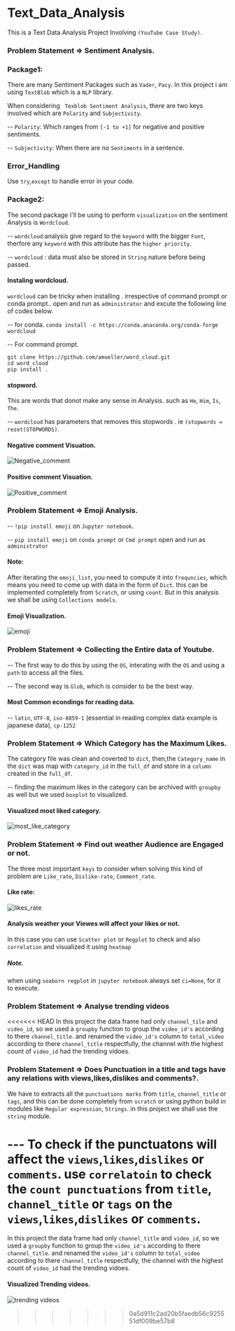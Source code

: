 # Text_Data_Analysis
This is a Text Data Analysis Project Involving `(YouTube Case Study)`.

### Problem Statement  => Sentiment Analysis.

 ### Package1:
 There are many Sentiment Packages such as `Vader`, `Pacy`. In this project i am using `TextBlob` which is a `NLP` library. 
 
When considering ` Texblob Sentiment Analysis`, there are two keys involved which are `Polarity` and `Subjectivity`.
 
 -- `Polarity`:  Which ranges from  `[-1 to +1]` for negative and positive sentiments.
 
 -- `Subjectivity`: When there are no `Sentiments` in a sentence. 
 
 ### Error_Handling
 Use `try`,`except` to handle error in your code.
 
### Package2:
The second package I'll be using to perform `visualization` on the  sentiment Analysis is `Wordcloud`.

   -- `wordcloud`:analysis give regard to the `keyword` with the bigger `Font`, therfore any `keyword` with this attribute has the `higher priority`.
   
   -- `wordcloud` : data must also be stored in `String` nature before being passed.
   
#### Instaling wordcloud.
`wordcloud` can be tricky when installing . irrespective of command prompt or conda prompt.. open and run as `administrator` and excute the following line of codes below.

-- for conda.
`conda install -c https://conda.anaconda.org/conda-forge wordcloud` 

-- For command prompt.
```
git clone https://github.com/amueller/word_cloud.git
cd word_cloud
pip install .

```

#### stopword. 
This are words that donot make any sense in Analysis. such as `He`, `Him`, `Is`, `The`. 

-- `wordcloud` has parameters that removes this stopwords . ie `(stopwords = reset(STOPWORDS)`.

#### Negative comment Visuation.
![Negative_comment](https://user-images.githubusercontent.com/42388234/156906533-eddf03ea-0648-4b6e-b168-9d0bce3216f8.Png)

#### Positive comment Visuation.
![Positive_comment](https://user-images.githubusercontent.com/42388234/156906543-c7927959-686c-41a6-ab99-8fa01958497f.Png)



### Problem Statement  => Emoji  Analysis.

-- `!pip install emoji` on `Jupyter notebook`.

-- `pip install emoji` on `conda prompt` or `Cmd prompt` open and run as `administrator`

#### Note:
After iterating the `emoji_list`, you need to compute it into `frequncies`, which means you need to come up with data in the form of `Dict`. this can be implemented completely from `Scratch`, or using `count`. But in this analysis we shall be using `Collections models`. 

#### Emoji Visualization.
![emoji](https://user-images.githubusercontent.com/42388234/157077250-cb57d5ca-deda-400c-8879-597563990c14.png)


### Problem Statement  => Collecting the Entire data of Youtube.

-- The first way to do this by using the `OS`, interating with the `OS` and using a `path` to access all the files.

-- The second way is `Glob`, which is consider to be the best way.

#### Most Common econdings for reading data.

-- `latin`, `UTF-8`, `iso-8859-1` (essential in reading complex data example is japanese data), `cp-1252`


### Problem Statement  => Which Category has the Maximum Likes.

The category file was clean and coverted to `dict`, then,the `Category_name` in the `dict` was map with `category_id` in the `full_df` and store in a `column` created in the `full_df`.

-- finding the maximum likes in the category can be archived with `groupby` as well but we used `boxplot` to visualized. 

#### Visualized most liked category.
![most_like_category](https://user-images.githubusercontent.com/42388234/157568635-4981313b-6991-4523-89ae-22fdd3893993.Png)


### Problem Statement  =>  Find out weather Audience are Engaged or not.

The three most important `keys` to consider when solving this kind of problem are `Like_rate`, `Dislike-rate`, `Comment_rate`.

#### Like rate:
![likes_rate](https://user-images.githubusercontent.com/42388234/157765781-39171b0f-dfbd-421c-99b1-7f99bc10e215.png)


#### Analysis weather your Viewes will affect your likes or not.
In this case you can use `Scatter plot` or `Regplot` to check and also `correlation` and visualized it using `heatmap`

##### Note.
when using `seaborn regplot` in `jupyter notebook` always set `ci=None`, for it to execute.


### Problem Statement  => Analyse trending videos

<<<<<<< HEAD
In this project the data frame had only `channel_tile` and `video_id`, so we used a `groupby` function to group the `video_id's` according to there `channel_title`. and renamed the `video_id's` column to `total_video` according to there `channel_title` respectfully, the channel with the highest count of `video_id` had the trending vidoes. 

### Problem Statement  => Does Punctuation in a title and tags have any relations with views,likes,dislikes and comments?.

We have to extracts all the `punctuations marks` from `title`, `channel_title` or `tags`, and this can be done completely from `scratch` or using python build in modules like `Regular expression`, `Strings`. in this project we shall use the `string` module. 

--- To check if the punctuatons will affect the `views`,`likes`,`dislikes` or `comments`. use `correlatoin` to  check the `count punctuations`  from `title`, `channel_title` or `tags` on the `views`,`likes`,`dislikes` or `comments`. 
=======
In this project the data frame had only `channel_title` and `video_id`, so we used a `groupby` function to group the `video_id's` according to there `channel_title`. and renamed the `video_id's` column to `total_video` according to there `channel_title` respectfully, the channel with the highest count of `video_id` had the trending vidoes. 

#### Visualized Trending videos.
![trending videos](https://user-images.githubusercontent.com/42388234/157886292-88b1b517-fedf-4e80-82b0-c7c652c3f75a.png)
>>>>>>> 0a5d911c2ad20b5faedb56c925551df009be57b8








